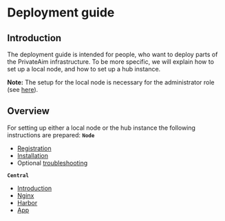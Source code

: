 # Deployment guide

## Introduction
The deployment guide is intended for people, who want to deploy parts of the PrivateAim infrastructure.
To be more specific, we will explain how to set up a local node, and how to set up a hub instance.

**Note:** The setup for the local node is necessary for the administrator role (see [here](./node-registration)).

## Overview
For setting up either a local node or the hub instance the following instructions are prepared:
**``Node``**
- [Registration](./node-registration)
- [Installation](./node-installation)
- Optional [troubleshooting](./node-troubleshooting)

**`Central`**
- [Introduction](./central-introduction)
- [Nginx](./central-nginx)
- [Harbor](./central-harbor)
- [App](./central-app)
